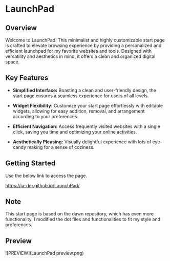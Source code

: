 # LaunchPad

## Overview

Welcome to LaunchPad! This minimalist and highly customizable start page is crafted to elevate browsing experience by providing a personalized and efficient launchpad for my favorite websites and tools. Designed with versatility and aesthetics in mind, it offers a clean and organized digital space.

## Key Features

- **Simplified Interface:** Boasting a clean and user-friendly design, the start page ensures a seamless experience for users of all levels.

- **Widget Flexibility:** Customize your start page effortlessly with editable widgets, allowing for easy addition, removal, and arrangement according to your preferences.

- **Efficient Navigation:** Access frequently visited websites with a single click, saving you time and optimizing your online activities.

- **Aesthetically Pleasing:** Visually delightful experience with lots of eye-candy making for a sense of coziness.

## Getting Started

Use the below link to access the page.

https://ja-der.github.io/LaunchPad/

## Note

This start page is based on the dawn repository, which has even more functionality. I modified the dot files and functionalities to fit my style and preferences.

## Preview

![PREVIEW](LaunchPad preview.png)
